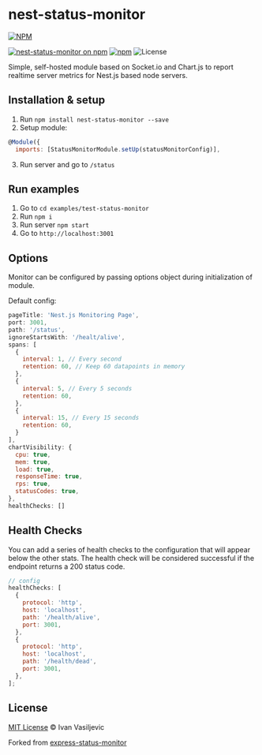 # nest-status-monitor

[![NPM](https://nodei.co/npm/nest-status-monitor.png?downloads=true&downloadRank=true&stars=true)](https://nodei.co/npm/nest-status-monitor/)

[![nest-status-monitor on npm](https://img.shields.io/npm/v/nest-status-monitor.svg)](https://www.npmjs.com/package/nest-status-monitor)
[![npm](https://img.shields.io/npm/dt/nest-status-monitor.svg)](https://img.shields.io/npm/dt/nest-status-monitor.svg)
![License](https://img.shields.io/badge/license-MIT-blue.svg)

Simple, self-hosted module based on Socket.io and Chart.js to report realtime
server metrics for Nest.js based node servers.

## Installation & setup

1. Run `npm install nest-status-monitor --save`
2. Setup module:

```javascript
@Module({
  imports: [StatusMonitorModule.setUp(statusMonitorConfig)],
```

3. Run server and go to `/status`

## Run examples

1. Go to `cd examples/test-status-monitor`
2. Run `npm i`
3. Run server `npm start`
4. Go to `http://localhost:3001`

## Options

Monitor can be configured by passing options object during initialization of
module.

Default config:

```javascript
pageTitle: 'Nest.js Monitoring Page',
port: 3001,
path: '/status',
ignoreStartsWith: '/healt/alive',
spans: [
  {
    interval: 1, // Every second
    retention: 60, // Keep 60 datapoints in memory
  },
  {
    interval: 5, // Every 5 seconds
    retention: 60,
  },
  {
    interval: 15, // Every 15 seconds
    retention: 60,
  }
],
chartVisibility: {
  cpu: true,
  mem: true,
  load: true,
  responseTime: true,
  rps: true,
  statusCodes: true,
},
healthChecks: []
```

## Health Checks

You can add a series of health checks to the configuration that will appear
below the other stats. The health check will be considered successful if the
endpoint returns a 200 status code.

```javascript
// config
healthChecks: [
  {
    protocol: 'http',
    host: 'localhost',
    path: '/health/alive',
    port: 3001,
  },
  {
    protocol: 'http',
    host: 'localhost',
    path: '/health/dead',
    port: 3001,
  },
];
```

## License

[MIT License](https://opensource.org/licenses/MIT) © Ivan Vasiljevic

Forked from
[express-status-monitor](https://github.com/RafalWilinski/express-status-monitor)
